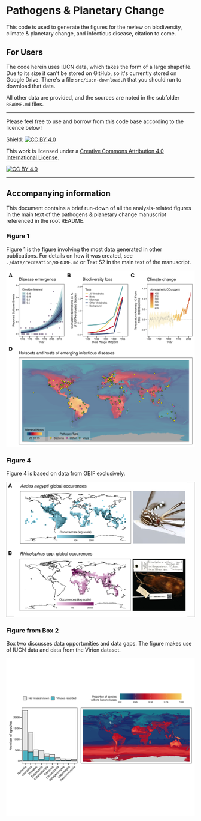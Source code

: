 # Pathogens & Planetary Change

This code is used to generate the figures for the review on biodiversity, climate & planetary change, and infectious disease, citation to come. 

## For Users

The code herein uses IUCN data, which takes the form of a large shapefile. Due to its size it can't be stored on GitHub, so it's currently stored on Google Drive. There's a file `src/iucn-download.R` that you should run to download that data. 

All other data are provided, and the sources are noted in the subfolder `README.md` files.

------------------

Please feel free to use and borrow from this code base according to the licence below!

Shield: [![CC BY 4.0][cc-by-shield]][cc-by]

This work is licensed under a
[Creative Commons Attribution 4.0 International License][cc-by].

[![CC BY 4.0][cc-by-image]][cc-by]

[cc-by]: http://creativecommons.org/licenses/by/4.0/
[cc-by-image]: https://i.creativecommons.org/l/by/4.0/88x31.png
[cc-by-shield]: https://img.shields.io/badge/License-CC%20BY%204.0-lightgrey.svg

------------------

## Accompanying information 

This document contains a brief run-down of all the analysis-related figures in the main text of the pathogens & planetary change manuscript referenced in the root README. 

### Figure 1 

Figure 1 is the figure involving the most data generated in other publications. For details on how it was created, see `./data/recreation/README.md` or Text S2 in the main text of the manuscript. 

<img src="https://github.com/viralemergence/pnpc/blob/main/figs/fig-1/figure-1.png">


### Figure 4 

Figure 4 is based on data from GBIF exclusively. 

<img src="https://github.com/viralemergence/pnpc/blob/main/figs/fig-4/figure-4.png">


### Figure from Box 2

Box two discusses data opportunities and data gaps. The figure makes use of IUCN data and data from the Virion dataset. 

<img src="https://github.com/viralemergence/pnpc/blob/main/figs/box-3/side-by-side.png">


